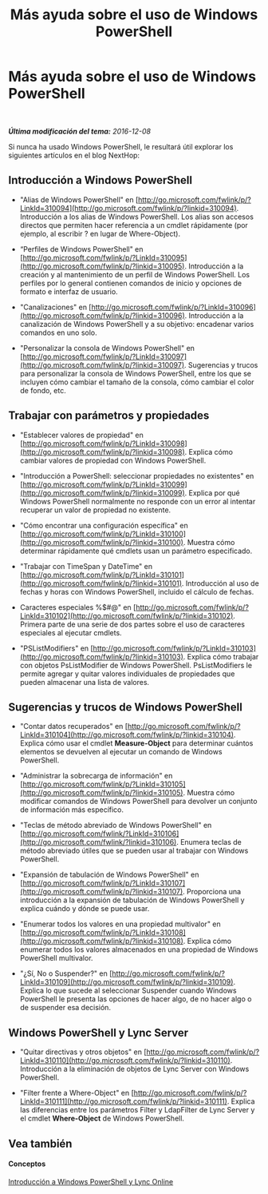 ﻿---
title: Más ayuda sobre el uso de Windows PowerShell
TOCTitle: Más ayuda sobre el uso de Windows PowerShell
ms:assetid: ad35ef82-0c74-497b-87f9-de79298e7a5b
ms:mtpsurl: https://technet.microsoft.com/es-es/library/Dn362834(v=OCS.15)
ms:contentKeyID: 56271344
ms.date: 06/02/2017
mtps_version: v=OCS.15
ms.translationtype: HT
---

# Más ayuda sobre el uso de Windows PowerShell

 

_**Última modificación del tema:** 2016-12-08_

Si nunca ha usado Windows PowerShell, le resultará útil explorar los siguientes artículos en el blog NextHop:

## Introducción a Windows PowerShell

  - "Alias de Windows PowerShell" en [http://go.microsoft.com/fwlink/p/?LinkId=310094](http://go.microsoft.com/fwlink/p/?linkid=310094). Introducción a los alias de Windows PowerShell. Los alias son accesos directos que permiten hacer referencia a un cmdlet rápidamente (por ejemplo, al escribir ? en lugar de Where-Object).

  - “Perfiles de Windows PowerShell" en [http://go.microsoft.com/fwlink/p/?LinkId=310095](http://go.microsoft.com/fwlink/p/?linkid=310095). Introducción a la creación y al mantenimiento de un perfil de Windows PowerShell. Los perfiles por lo general contienen comandos de inicio y opciones de formato e interfaz de usuario.

  - "Canalizaciones" en [http://go.microsoft.com/fwlink/p/?LinkId=310096](http://go.microsoft.com/fwlink/p/?linkid=310096). Introducción a la canalización de Windows PowerShell y a su objetivo: encadenar varios comandos en uno solo.

  - "Personalizar la consola de Windows PowerShell" en [http://go.microsoft.com/fwlink/p/?LinkId=310097](http://go.microsoft.com/fwlink/p/?linkid=310097). Sugerencias y trucos para personalizar la consola de Windows PowerShell, entre los que se incluyen cómo cambiar el tamaño de la consola, cómo cambiar el color de fondo, etc.

## Trabajar con parámetros y propiedades

  - "Establecer valores de propiedad" en [http://go.microsoft.com/fwlink/p/?LinkId=310098](http://go.microsoft.com/fwlink/p/?linkid=310098). Explica cómo cambiar valores de propiedad con Windows PowerShell.

  - "Introducción a PowerShell: seleccionar propiedades no existentes" en [http://go.microsoft.com/fwlink/p/?LinkId=310099](http://go.microsoft.com/fwlink/p/?linkid=310099). Explica por qué Windows PowerShell normalmente no responde con un error al intentar recuperar un valor de propiedad no existente.

  - "Cómo encontrar una configuración específica" en [http://go.microsoft.com/fwlink/p/?LinkId=310100](http://go.microsoft.com/fwlink/p/?linkid=310100). Muestra cómo determinar rápidamente qué cmdlets usan un parámetro especificado.

  - "Trabajar con TimeSpan y DateTime" en [http://go.microsoft.com/fwlink/p/?LinkId=310101](http://go.microsoft.com/fwlink/p/?linkid=310101). Introducción al uso de fechas y horas con Windows PowerShell, incluido el cálculo de fechas.

  - Caracteres especiales %$\#@" en [http://go.microsoft.com/fwlink/p/?LinkId=310102](http://go.microsoft.com/fwlink/p/?linkid=310102). Primera parte de una serie de dos partes sobre el uso de caracteres especiales al ejecutar cmdlets.

  - "PSListModifiers" en [http://go.microsoft.com/fwlink/p/?LinkId=310103](http://go.microsoft.com/fwlink/p/?linkid=310103). Explica cómo trabajar con objetos PsListModifier de Windows PowerShell. PsListModifiers le permite agregar y quitar valores individuales de propiedades que pueden almacenar una lista de valores.

## Sugerencias y trucos de Windows PowerShell

  - "Contar datos recuperados" en [http://go.microsoft.com/fwlink/p/?LinkId=310104](http://go.microsoft.com/fwlink/p/?linkid=310104). Explica cómo usar el cmdlet **Measure-Object** para determinar cuántos elementos se devuelven al ejecutar un comando de Windows PowerShell.

  - "Administrar la sobrecarga de información" en [http://go.microsoft.com/fwlink/p/?LinkId=310105](http://go.microsoft.com/fwlink/p/?linkid=310105). Muestra cómo modificar comandos de Windows PowerShell para devolver un conjunto de información más específico.

  - "Teclas de método abreviado de Windows PowerShell" en [http://go.microsoft.com/fwlink/?LinkId=310106](http://go.microsoft.com/fwlink/?linkid=310106). Enumera teclas de método abreviado útiles que se pueden usar al trabajar con Windows PowerShell.

  - "Expansión de tabulación de Windows PowerShell" en [http://go.microsoft.com/fwlink/p/?LinkId=310107](http://go.microsoft.com/fwlink/p/?linkid=310107). Proporciona una introducción a la expansión de tabulación de Windows PowerShell y explica cuándo y dónde se puede usar.

  - "Enumerar todos los valores en una propiedad multivalor" en [http://go.microsoft.com/fwlink/p/?LinkId=310108](http://go.microsoft.com/fwlink/p/?linkid=310108). Explica cómo enumerar todos los valores almacenados en una propiedad de Windows PowerShell multivalor.

  - "¿Sí, No o Suspender?" en [http://go.microsoft.com/fwlink/p/?LinkId=310109](http://go.microsoft.com/fwlink/p/?linkid=310109). Explica lo que sucede al seleccionar Suspender cuando Windows PowerShell le presenta las opciones de hacer algo, de no hacer algo o de suspender esa decisión.

## Windows PowerShell y Lync Server

  - "Quitar directivas y otros objetos" en [http://go.microsoft.com/fwlink/p/?LinkId=310110](http://go.microsoft.com/fwlink/p/?linkid=310110). Introducción a la eliminación de objetos de Lync Server con Windows PowerShell.

  - "Filter frente a Where-Object" en [http://go.microsoft.com/fwlink/p/?LinkId=310111](http://go.microsoft.com/fwlink/p/?linkid=310111). Explica las diferencias entre los parámetros Filter y LdapFilter de Lync Server y el cmdlet **Where-Object** de Windows PowerShell.

## Vea también

#### Conceptos

[Introducción a Windows PowerShell y Lync Online](an-introduction-to-windows-powershell-and-skype-for-business-online.md)

